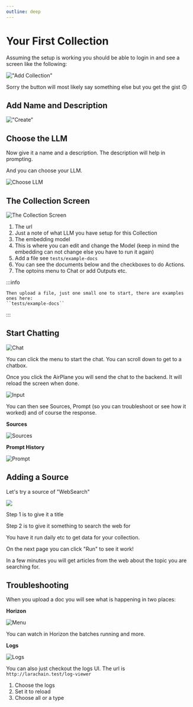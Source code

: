 ```yaml
---
outline: deep
---
```

Your First Collection
===================================

Assuming the setup is working you should be able to login in and see a screen like the following:

!["Add Collection"](images/first_collection.png)

Sorry the button will most likely say something else but you get the gist 🙃


Add Name and Description
----------------

!["Create"](images/create.png)

Choose the LLM
----------------

Now give it a name and a description. The description will help in prompting.

And you can choose your LLM.

![Choose LLM](images/choose.png)

The Collection Screen
----------------

![The Collection Screen](images/collection_screen.png)

  1. The url
  2. Just a note of what LLM you have setup for this Collection
  3. The embedding model
  4. This is where you can edit and change the Model (keep in mind the embedding can not change else you have to run it again)
  5. Add a file see ``tests/example-docs``
  6. You can see the documents below and the checkboxes to do Actions.
  7. The optoins menu to Chat or add Outputs etc.


:::info

    Then upload a file, just one small one to start, there are examples ones here:
    ``tests/example-docs``
:::


Start Chatting
----------------

![Chat](images/chat.png)

You can click the menu to start the chat. You can scroll down to get to a chatbox.

Once you click the AirPlane you will send the chat to the backend. It will reload the screen when done.

![Input](images/input.png)


You can then see Sources, Prompt (so you can troubleshoot or see how it worked) and of course the response.

**Sources**

![Sources](images/sources.png)

**Prompt History**

![Prompt](images/prompt.png)


## Adding a Source

Let's try a source of "WebSearch"


![](/images/source_step.png)

Step 1 is to give it a title

Step 2 is to give it something to search the web for

You have it run daily etc to get data for your collection.

On the next page you can click "Run" to see it work! 

In a few minutes you will get articles from the web about the topic you are searching for.




Troubleshooting
----------------

When you upload a doc you will see what is happening in two places:

**Horizon**

![Menu](images/menu.png)

You can watch in Horizon the batches running and more.

**Logs**

![Logs](images/logs.png)

You can also just checkout the logs UI. The url is ``http://larachain.test/log-viewer``

  1. Choose the logs
  2. Set it to reload
  3. Choose all or a type
